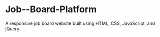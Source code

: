 # Job--Board-Platform
A responsive job board website built using HTML, CSS, JavaScript, and jQuery.
